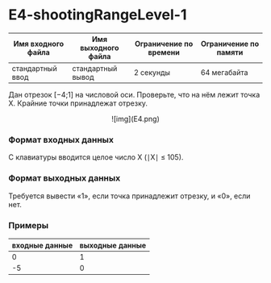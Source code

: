 # E4-shootingRangeLevel-1

|Имя входного файла|Имя выходного файла|Ограничение по времени|Ограничение по памяти|
|-|-|-|-|
|стандартный ввод|стандартный вывод|2 секунды|64 мегабайта|

Дан отрезок \[−4;1] на числовой оси. Проверьте, что на нём лежит точка X. Крайние точки принадлежат отрезку.
<div align="center"> ![img](E4.png) </div>

### Формат входных данных
С клавиатуры вводится целое число X (∣X∣ ≤ 105).
### Формат выходных данных
Требуется вывести «1», если точка принадлежит отрезку, и «0», если нет.
### Примеры
|входные данные|выходные данные|
|-|-|
|0|1|
|-5|0|
